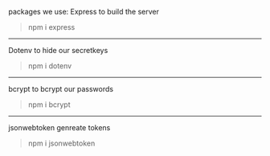 packages we use:
Express to build the server
> npm i express
---
Dotenv to hide our secretkeys 
> npm i dotenv
---

bcrypt to bcrypt our passwords
> npm i bcrypt
---
jsonwebtoken genreate tokens
> npm i jsonwebtoken
